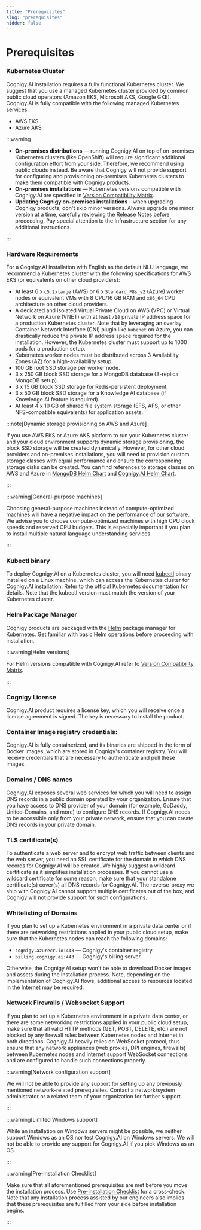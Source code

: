 ```yaml
---
title: "Prerequisites"
slug: "prerequisites"
hidden: false
---
```

# Prerequisites

### Kubernetes Cluster

Cognigy.AI installation requires a fully functional Kubernetes cluster.
We suggest that you use a managed Kubernetes cluster provided by common public cloud operators
(Amazon EKS, Microsoft AKS, Google GKE).
Cognigy.AI is fully compatible with the following managed Kubernetes services:

- AWS EKS
- Azure AKS

:::warning

  - **On-premises distributions** — running Cognigy.AI on top of on-premises Kubernetes clusters (like OpenShift) will require significant additional configuration effort from your side. Therefore, we recommend using public clouds instead. Be aware that Cognigy will not provide support for configuring and provisioning on-premises Kubernetes clusters to make them compatible with Cognigy products.
  - **On-premises installations** — Kubernetes versions compatible with Cognigy.AI are specified in [Version Compatibility Matrix](version-compatibility-matrix.md).
  - **Updating Cognigy on-premises installations** - when upgrading Cognigy products, don't skip minor versions. Always upgrade one minor version at a time, carefully reviewing the [Release Notes](../../release-notes/index.md) before proceeding. Pay special attention to the Infrastructure section for any additional instructions.

:::


### Hardware Requirements
For a Cognigy.AI installation with English as the default NLU language, we recommend a Kubernetes cluster with the following specifications for AWS EKS (or equivalents on other cloud providers):

- At least 6 x `c5.2xlarge` (AWS) or 6 x `Standard_F8s_v2` (Azure) worker nodes or equivalent VMs with 8 CPU/16 GB RAM and `x86_64` CPU architecture on other cloud providers.
- A dedicated and isolated Virtual Private Cloud on AWS (VPC) or Virtual Network on Azure (VNET) with at least `/18` private IP address space for a production Kubernetes cluster. Note that by leveraging an overlay Container Network Interface (CNI) plugin like `kubenet` on Azure, you can drastically reduce the private IP address space required for the installation. However, the Kubernetes cluster must support up to 1000 pods for a production setup.
- Kubernetes worker nodes must be distributed across 3 Availability Zones (AZ) for a high-availability setup.
- 100 GB root SSD storage per worker node.
- 3 x 250 GB block SSD storage for a MongoDB database (3-replica MongoDB setup).
- 3 x 15 GB block SSD storage for Redis-persistent deployment.
- 3 x 50 GB block SSD storage for a Knowledge AI database (if Knowledge AI feature is required).
- At least 4 x 10 GB of shared file system storage (EFS, AFS, or other NFS-compatible equivalents) for application assets.

:::note[Dynamic storage provisioning on AWS and Azure]

  If you use AWS EKS or Azure AKS platform to run your Kubernetes cluster and your cloud environment supports dynamic storage provisioning, the block SSD storage will be created dynamically. However, for other cloud providers and on-premises installations, you will need to provision custom storage classes with equal performance and ensure the corresponding storage disks can be created. You can find references to storage classes on AWS and Azure in [MongoDB Helm Chart](https://github.com/Cognigy/cognigy-mongodb-helm-chart/tree/master/cloud-providers) and [Cognigy.AI Helm Chart](https://github.com/Cognigy/cognigy-ai-helm-chart/blob/699853e79f3573b5923b361bda8fc6796bb8cbcf/values.yaml#L4093).

:::


:::warning[General-purpose machines]

  Choosing general-purpose machines instead of compute-optimized machines will have a negative impact on the performance of our software. We advise you to choose compute-optimized machines with high CPU clock speeds and reserved CPU budgets. This is especially important if you plan to install multiple natural language understanding services.

:::




### Kubectl binary 
To deploy Cognigy.AI on a Kubernetes cluster, you will need [kubectl](https://kubernetes.io/docs/reference/kubectl/) binary installed on a Linux machine, which can access the Kubernetes cluster for Cognigy.AI installation. Refer to the official Kubernetes documentation for details. Note that the kubectl version must match the version of your Kubernetes cluster.

### Helm Package Manager
Cognigy products are packaged with the [Helm](https://helm.sh/) package manager for Kubernetes. Get familiar with basic Helm operations before proceeding with installation.


:::warning[Helm versions]

  For Helm versions compatible with Cognigy.AI refer to [Version Compatibility Matrix](version-compatibility-matrix.md).

:::


### Cognigy License
Cognigy.AI product requires a license key, which you will receive once a license agreement is signed. The key is necessary to install the product.

### Container Image registry credentials:
Cognigy.AI is fully containerized, and its binaries are shipped in the form of Docker images,
which are stored in Cognigy's container registry.
You will receive credentials that are necessary to authenticate and pull these images.

### Domains / DNS names
Cognigy.AI exposes several web services
for which you will need to assign DNS records in a public domain operated by your organization.
Ensure that you have access to DNS provider of your domain
(for example, GoDaddy, United-Domains, and more) to configure DNS records.
If Cognigy.AI needs to be accessible only from your private network,
ensure that you can create DNS records in your private domain.

### TLS certificate(s)
To authenticate a web server and to encrypt web traffic between clients and the web server, you need an SSL certificate for the domain in which DNS records for Cognigy.AI will be created. We highly suggest a wildcard certificate as it simplifies installation processes. If you cannot use a wildcard certificate for some reason, make sure that your standalone certificate(s) cover(s) all DNS records for Cognigy.AI. The reverse-proxy we ship with Cognigy.AI cannot support multiple certificates out of the box, and Cognigy will not provide support for such configurations.

### Whitelisting of Domains
If you plan to set up a Kubernetes environment in a private data center or if there are networking restrictions applied in your public cloud setup, make sure that the Kubernetes nodes can reach the following domains:

- `cognigy.azurecr.io:443` — Cognigy's container registry.
- `billing.cognigy.ai:443` — Cognigy's billing server.

Otherwise, the Cognigy.AI setup won't be able to download Docker images and assets during the installation process.
Note, depending on the implementation of Cognigy.AI flows, additional access to resources located in the Internet may be required.

### Network Firewalls / Websocket Support
If you plan to set up a Kubernetes environment in a private data center, or there are some networking restrictions applied in your public cloud setup, make sure that all valid HTTP methods (GET, POST, DELETE, etc.) are not blocked by any firewall rules between Kubernetes nodes and Internet in both directions. Cognigy.AI heavily relies on WebSocket protocol, thus ensure that any network appliances (web proxies, DPI engines, firewalls) between Kubernetes nodes and Internet support WebSocket connections and are configured to handle such connections properly.

:::warning[Network configuration support]

  We will not be able to provide any support for setting up any previously mentioned network-related prerequisites. Contact a network/system administrator or a related team of your organization for further support.

:::


:::warning[Limited Windows support]

  While an installation on Windows servers might be possible, we neither support Windows as an OS nor test Cognigy.AI on Windows servers. We will not be able to provide any support for Cognigy.AI if you pick Windows as an OS.

:::


:::warning[Pre-installation Checklist]

  Make sure that all aforementioned prerequisites are met before you move the installation process. Use [Pre-installation Checklist](pre-installation-checklist.md) for a cross-check. Note that any installation process assisted by our engineers also implies that these prerequisites are fulfilled from your side before installation begins.

:::

